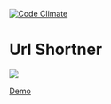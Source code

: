 [![Code Climate](https://codeclimate.com/github/tianhsky/urlshortner/badges/gpa.svg)](https://codeclimate.com/github/tianhsky/urlshortner)

# Url Shortner

<img src="http://i.imgur.com/CCgPUsv.png">

<a href="https://urlninja.herokuapp.com/" target="_blank">Demo</a>